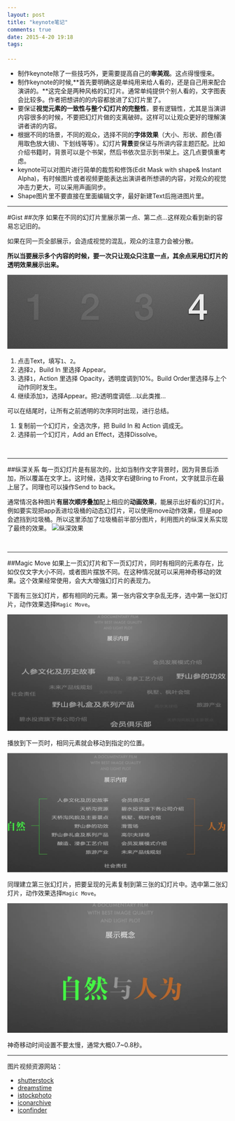 ```yaml
---
layout: post
title: "keynote笔记"
comments: true
date: 2015-4-20 19:18
tags: 

---
```


- 制作keynote除了一些技巧外，更需要提高自己的**审美观**。这点得慢慢来。
- 制作keynote的时候,**首先要明确这是单纯用来给人看的，还是自己用来配合演讲的。**这完全是两种风格的幻灯片。通常单纯提供个别人看的，文字图表会比较多。作者把想讲的的内容都放进了幻灯片里了。
- 要保证**视觉元素的一致性与整个幻灯片的完整性**，要有逻辑性，尤其是当演讲内容很多的时候，不要把幻灯片做的支离破碎。这样可以让观众更好的理解演讲者讲的内容。
- 根据不同的场景，不同的观众，选择不同的**字体效果**（大小、形状、颜色(善用取色放大镜)、下划线等等）。幻灯片**背景**要保证与所讲内容主题匹配。比如介绍书籍时，背景可以是个书架，然后书依次显示到书架上。这几点要慎重考虑。
- keynote可以对图片进行简单的裁剪和修饰(Edit Mask with shape& Instant Alpha)，有时候图片或者视频更能表达出演讲者所想讲的内容，对观众的视觉冲击力更大，可以采用声画同步。<!--more-->
- Shape图片里不要直接在里面编辑文字，最好新建Text后拖进图片里。



-------

#Gist
##次序
如果在不同的幻灯片里展示第一点、第二点...这样观众看到新的容易忘记旧的。

如果在同一页全部展示，会造成视觉的混乱，观众的注意力会被分散。

**所以当要展示多个内容的时候，要一次只让观众只注意一点，其余点采用幻灯片的透明效果展示出来。**

![次序](https://raw.githubusercontent.com/thddaniel/Myblog/master/image/keynote/%E6%AC%A1%E5%BA%8F.png)

1. 点击Text，填写`1`、`2`。
2. 选择`2`，Build In 里选择 Appear。
3. 选择`1`，Action 里选择 Opacity，透明度调到10%。Build Order里选择与上个动作同时发生。
4. 继续添加`3`，选择Appear。把`2`透明度调低...以此类推...

可以在结尾时，让所有之前透明的次序同时出现，进行总结。

1. 复制前一个幻灯片，全选次序，把 Build In 和 Action 调成无。
2. 选择前一个幻灯片，Add an Effect，选择Dissolve。
<br>

------------
##纵深关系
每一页幻灯片是有层次的，比如当制作文字背景时，因为背景后添加，所以覆盖在文字上。这时候，选择文字右键Bring to Front，文字就显示在最上层了。同理也可以操作Send to back。

通常情况各种图片**有层次顺序叠加**配上相应的**动画效果**，能展示出好看的幻灯片。
例如要实现把app丢进垃圾桶的动态幻灯片，可以使用move动作效果，但是app会遮挡到垃圾桶。所以这里添加了垃圾桶前半部分图片，利用图片的纵深关系实现了最终的效果。
![纵深效果]()

<br>

------------
##Magic Move
如果上一页幻灯片和下一页幻灯片，同时有相同的元素存在，比如仅仅文字大小不同，或者图片摆放不同。在这种情况就可以采用神奇移动的效果。这个效果经常使用，会大大增强幻灯片的表现力。

下面有三张幻灯片，都有相同的元素。第一张内容文字杂乱无序，选中第一张幻灯片，动作效果选择`Magic Move`。

![magicmove1](https://raw.githubusercontent.com/thddaniel/Myblog/master/image/keynote/magicmove1.png)

播放到下一页时，相同元素就会移动到指定的位置。

![magicmove2](https://raw.githubusercontent.com/thddaniel/Myblog/master/image/keynote/magicmove2.png)

同理建立第三张幻灯片，把要呈现的元素复制到第三张的幻灯片中。选中第二张幻灯片，动作效果选择`Magic Move`。

![magicmove3](https://raw.githubusercontent.com/thddaniel/Myblog/master/image/keynote/magicmove3.png)

神奇移动时间设置不要太慢，通常大概0.7~0.8秒。



------

图片视频资源网站：

- [shutterstock](http://www.shutterstock.com)
- [dreamstime](http://www.dreamstime.com/)
- [istockphoto](http://www.shutterstock.com)
- [iconarchive](http://www.iconarchive.com)
- [iconfinder](https://www.iconfinder.com)